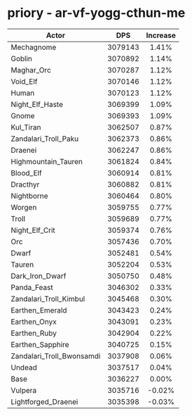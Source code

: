 # priory - ar-vf-yogg-cthun-me
| Actor | DPS | Increase |
|---|:---:|:---:|
|Mechagnome|3079143|1.41%|
|Goblin|3070892|1.14%|
|Maghar_Orc|3070287|1.12%|
|Void_Elf|3070146|1.12%|
|Human|3070123|1.12%|
|Night_Elf_Haste|3069399|1.09%|
|Gnome|3069393|1.09%|
|Kul_Tiran|3062507|0.87%|
|Zandalari_Troll_Paku|3062373|0.86%|
|Draenei|3062247|0.86%|
|Highmountain_Tauren|3061824|0.84%|
|Blood_Elf|3060914|0.81%|
|Dracthyr|3060882|0.81%|
|Nightborne|3060464|0.80%|
|Worgen|3059755|0.77%|
|Troll|3059689|0.77%|
|Night_Elf_Crit|3059374|0.76%|
|Orc|3057436|0.70%|
|Dwarf|3052481|0.54%|
|Tauren|3052204|0.53%|
|Dark_Iron_Dwarf|3050750|0.48%|
|Panda_Feast|3046302|0.33%|
|Zandalari_Troll_Kimbul|3045468|0.30%|
|Earthen_Emerald|3043423|0.24%|
|Earthen_Onyx|3043091|0.23%|
|Earthen_Ruby|3042904|0.22%|
|Earthen_Sapphire|3040725|0.15%|
|Zandalari_Troll_Bwonsamdi|3037908|0.06%|
|Undead|3037517|0.04%|
|Base|3036227|0.00%|
|Vulpera|3035716|-0.02%|
|Lightforged_Draenei|3035398|-0.03%|
